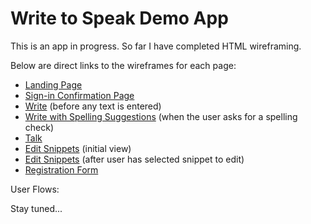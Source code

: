 # Write to Speak Demo App

This is an app in progress. So far I have completed HTML wireframing.

Below are direct links to the wireframes for each page:

-   [Landing Page](https://goldtreefrog.github.io/write-to-speak-demo/wireframes/landing.html)
-   [Sign-in Confirmation Page](https://goldtreefrog.github.io/write-to-speak-demo/wireframes/signed-in.html)
-   [Write](https://goldtreefrog.github.io/write-to-speak-demo/wireframes/write.html) (before any text is entered)
-   [Write with Spelling Suggestions](https://goldtreefrog.github.io/write-to-speak-demo/wireframes/write-with-spell-check.html) (when the user asks for a spelling check)
-   [Talk](https://goldtreefrog.github.io/write-to-speak-demo/wireframes/talk.html)
-   [Edit Snippets](https://goldtreefrog.github.io/write-to-speak-demo/wireframes/edit.html) (initial view)
-   [Edit Snippets](https://goldtreefrog.github.io/write-to-speak-demo/wireframes/edit.html) (after user has selected snippet to edit)
-   [Registration Form](https://goldtreefrog.github.io/write-to-speak-demo/wireframes/register.html)

User Flows:

Stay tuned...
